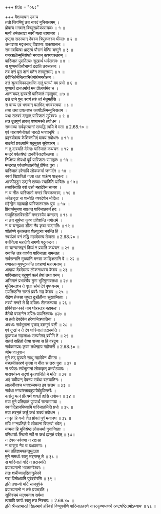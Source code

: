 +++
title = "०६८"

+++
वैशम्पायन उवाच  
ततो जिगमिषुं तत्र नारदं मुनिसत्तमम् ।  
प्रोवाच भगवान् विष्णुरप्रमेयपराक्रमः ॥ १ ॥  
महर्षे धर्मतत्त्वज्ञ स्वर्गं गत्वा त्वयानघ ।  
दृष्ट्वा सदस्यान् देवस्य त्रिपुरघ्नस्य धीमतः ॥ २ ॥  
अनाज्ञया मद्वचनाद् विज्ञाप्यः पाकशासनः ।  
सम्भावयित्वा भ्रातृत्वं पौराणं वेत्सि यन्मुने ॥ ३ ॥  
यमस्राक्षीन्मुनिश्रेष्ठो भगवान् कश्यपस्तरुम् ।  
पारिजातं पुरादित्याः सुखार्थं धर्मसत्तमः ॥ ४ ॥  
स पुण्यमतिसौभाग्यं ददाति तरुसत्तमः ।  
तव दत्तं पुरा दानं व्रतेन तरुमुत्तमम् ॥ ५ ॥  
देवीभिर्धर्मनित्याभिर्धर्मार्थममरोत्तम ।  
दत्तं श्रुत्वाभिकाङ्क्षन्ति दातुं पत्न्यो मम प्रभो ॥ ६ ॥  
पुण्यार्थं दानधर्मार्थं मम प्रीत्यर्थमेव च ।  
आनाययद् द्वारवतीं पारिजातं महाद्रुमम् ॥ ७ ॥  
दत्ते दाने पुनः स्वर्गं तरुं त्वं नेतुमर्हसि ।  
स वाच्य एवं भगवान् बलभिद् भगवंस्त्वया ॥ ८ ॥  
तथा तथा प्रयत्नश्च कार्योऽस्मिन्मुनिसत्तम ।  
यथा तरुवरं दद्यात् पारिजातं सुरेश्वरः ॥ ९ ॥  
तत्र दूतगुणं तावत् पश्यामस्ते तपोधन ।  
सम्भाव्या सर्वकृत्यानां सम्पद्धि त्वयि मे मता ॥ 2.68.१० ॥  
एवं नारायणेनोक्तो नारदो भगवानृषिः ।  
प्रहस्योवाच केशिघ्नमिदं वाक्यं तपोधनः ॥ ११ ॥  
बाढमेवं प्रवक्ष्यामि यदुमुख्य सुरेश्वरम् ।  
न तु दास्यति देवेन्द्रः पारिजातं कथंचन ॥ १२ ॥  
मन्दरं पर्वतश्रेष्ठं दानवैस्त्रिदशैस्तथा ।  
निक्षिप्य तोयधौ पूर्वं पारिजातः समाहृतः ॥ १३ ॥  
मन्दरात् पर्वतश्रेष्ठान्नयितुं प्रेषितः पुरा ।  
पारिजातं हरेणापि लोककर्त्रा जनार्दन ॥ १४ ॥  
स्वयं विज्ञापितो गत्वा ततः शक्रेण शङ्करः ।  
आक्रीडद्रुम उद्याने शच्याः स्यादिति याचितः ॥ १५॥  
तथास्त्विति वरो दत्तो महादेवेन चानघ ।  
न च नीतः पारिजातो मन्दरं चित्रकन्दरम् ॥ १६ ॥  
क्रीडावृक्षः स शच्येति व्यपदेशेन मोक्षितः ।  
महेन्द्रेण महाबाहो पारिजातस्ततः पुरा ॥ १७ ॥  
प्रियार्थमुमया साक्षात् पारिजातवनं हरः ।  
गव्यूतिशतविस्तीर्णं मन्दरस्यैव कन्दरम् ॥ १८ ॥  
न तत्र सूर्यभाः कृष्ण प्रविशन्ति नगोत्तमे ।  
न च चन्द्रप्रभा शीता नैव कृष्ण सदागतिः ॥ १९ ॥  
शीतोष्णे कृतस्तत्र शैलपुत्र्या भवन्ति हि ।  
स्वयंप्रभं वनं तद्धि महादेवस्य तेजसा ॥ 2.68.२० ॥  
वर्जयित्वा महादेवौ सगणौ यदुनन्दन ।  
मां चान्यस्तद्वनं दिव्यं न प्रयाति कथंचन ॥ २१ ॥  
स्रवन्ति तत्र वार्ष्णेय पारिजाताः समन्ततः ।  
सर्वरत्नानि मुख्यानि मनसा काङ्क्षितानि वै ॥ २२ ॥  
गणास्तान्युपभुञ्जन्ति प्रवराणां महात्मनाम् ।  
आज्ञया देवदेवस्य लोकनाथस्य केशव ॥ २३ ॥  
पारिजाताद् बहुगुणं फलं तेषां तथा वनम् ।  
अभिमानं प्रभाश्चैव गुणा भूरिगुणास्तथा ॥ २४ ॥  
मूर्तिमन्तश्च ते वृक्षाः सोमं देवं वृषध्वजम् ।  
उपतिष्ठन्ति सततं प्रवरैः सह केशव ॥ २५ ॥  
रौद्रेण तेजसा जुष्टा दुःखैर्हीनाः सुखान्विताः ।  
तरवो मन्दरे ते हि दयिताः शैलकन्यया ॥ २६ ॥  
प्रविवेशान्धको नाम घोरस्तत्र महाबलः ।  
दैतेयो वरदानेन दर्पितः पापनिश्चयः ॥२७ ॥  
स हतो देवदेवेन हरेणामित्रघातिना ।  
अवध्यः सर्वभूतानां वृत्राद् दशगुणं बली ॥ २८ ॥  
एवं दुःखं न ते देव पारिजातं प्रदास्यति ।  
पुष्कराक्ष सहस्राक्षः सत्यमेतद् ब्रवीमि ते ॥ २९ ॥  
सततं सहितो देव्या शच्या स हि वरद्रुमः ।  
सर्वकामप्रदः कृष्ण तथेन्द्राय महौजसे ॥ 2.68.३० ॥  
श्रीभगवानुवाच  
मुने तद् युज्यते साधु महादेवेन धीमता ।  
यच्छचीकारणं कृत्वा न नीतः स तरुः पुरा ॥ ३१ ॥  
स ज्येष्ठः सर्वभूतानां लोककृत् प्रभवोऽव्ययः ।  
पारावर्यस्य सदृशं कृतवानिति मे मतिः ॥ ३२ ॥  
अहं यवीयान् देवस्य सर्वथा बलघातिनः ।  
लालनीयश्च भगवञ्जयन्त इव सत्तम ॥ ३३ ॥  
सर्वथा भगवांस्तावदुपायैर्बहुविस्तरैः ।  
करोतु यत्नं प्रीत्यर्थं शक्तो ह्यसि तपोधन ॥ ३४ ॥  
मया मुने प्रतिज्ञातं पुण्यार्थं सत्यभामया ।  
स्वर्गादिहानयिष्यामि पारिजातमिति प्रभो ॥ ३५ ॥  
मया तदनृतं कर्तुं कथं शक्यं तपोधन ।  
नानृतं हि वचो विप्र प्रोक्तं पूर्वं मयानघ ॥ ३६ ॥  
मयि भग्नप्रतिज्ञे वै लोकानां विप्लवो भवेत् ।  
यन्मया हि मुनिश्रेष्ठ लोकधर्मा गुणान्विताः ।  
परिधार्याः स्थितौ सर्वे स कथं ह्यनृतं वदेत् ॥ ३७॥  
न देवगन्धर्वगणा न राक्षसा  
न चासुरा नैव च यक्षपन्नगाः ।  
मम प्रतिज्ञामपहन्तुमुद्यता  
मुने समर्थाः खलु भद्रमस्तु ते ॥ ३८ ॥  
स पारिजातं यदि न प्रदास्यति  
प्रयाच्यमानो भवतामरेश्वरः ।  
ततः शचीव्यामृदितानुलेपने  
गदां विमोक्ष्यामि पुरंदरोरसि ॥ ३९ ॥  
इति प्रवाच्यो यदि सामपूर्वकं  
प्रयाच्यमानो न तरुं प्रयच्छति ।  
सुनिश्चयं मद्गमनाय सर्वथा  
त्वयापि कार्यः खलु तत्र निश्चयः ॥ 2.68.४० ॥  
इति श्रीमहाभारते खिलभागे हरिवंशे विष्णुपर्वणि पारिजातहरणे नारदकृष्णभाषणे अष्टषष्टितमोऽध्यायः ॥ ६८ ॥